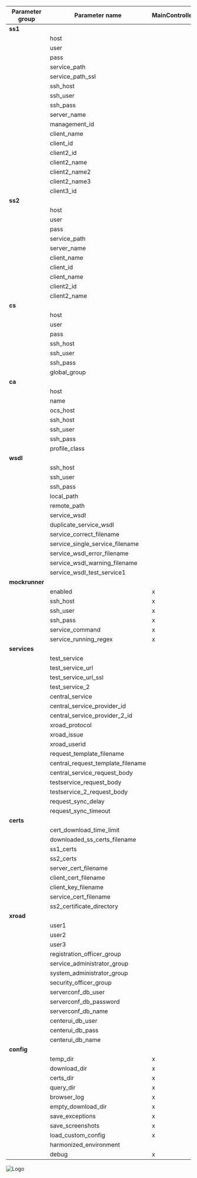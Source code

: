 | Parameter group | Parameter name | MainController | 2.1.3 | 2.1.8 | 2.1.9 | 2.2.1 | 2.2.2 | 2.2.5 | 2.2.6 | 2.2.7 | 2.2.8 | 2.2.9 | 2.9.1 | 2.10.1 | 2.11.1 | 2.11.2 |
| --- | --- | --- | --- | --- | --- | --- | --- | --- | --- | --- | --- | --- | --- | --- | --- | --- |
| **ss1** |   |   |   |   |   |   |   |   |   |   |   |   |   |   |   |   |
|   | host |   | x |   | x | x |   |   |   | x |   |   |   | x | x |   |
|   | user |   | x |   | x | x |   |   |   | x |   |   |   |   | x |   |
|   | pass |   | x |   | x | x |   |   |   | x |   |   |   |   | x |   |
|   | service\_path |   |   |   |   |   |   | x | x | x | x |   |   |   |   |   |
|   | service\_path\_ssl |   |   |   |   |   |   |   |   | x |   |   |   |   |   |   |
|   | ssh\_host |   |   |   |   |   |   |   |   |   |   |   |   | x |   | x |
|   | ssh\_user |   |   |   |   |   |   |   |   |   |   |   |   | x |   | x |
|   | ssh\_pass |   |   |   |   |   |   |   |   |   |   |   |   | x |   | x |
|   | server\_name |   |   |   |   | x |   |   |   |   |   |   |   |   | x |   |
|   | management\_id |   |   |   |   | x |   |   |   |   |   |   |   |   |   |   |
|   | client\_name |   |   |   |   | x |   |   |   |   |   |   |   |   |   |   |
|   | client\_id |   |   | x |   | x | x | x | x | x | x |   |   |   |   |   |
|   | client2\_id |   |   |   |   |   |   |   |   |   |   |   | x |   | x | x |
|   | client2\_name |   |   |   |   |   |   |   |   |   |   |   | x |   | x | x |
|   | client2\_name2 |   |   |   |   |   |   |   |   |   |   |   |   |   | x |   |
|   | client2\_name3 |   |   |   |   |   |   |   |   |   |   |   | x |   |   |   |
|   | client3\_id |   |   |   |   |   |   |   |   |   |   |   |   | x |   |   |
| **ss2** |   |   |   |   |   |   |   |   |   |   |   |   |   |   |   |   |
|   | host |   |   | x |   | x | x | x | x | x | x | x |   |   |   |   |
|   | user |   |   | x |   | x | x | x | x | x | x | x |   |   |   |   |
|   | pass |   |   | x |   | x | x | x | x | x | x | x |   |   |   |   |
|   | service\_path |   |   |   |   |   |   |   |   |   |   | x |   |   |   |   |
|   | server\_name |   |   |   |   | x |   |   |   |   |   |   |   |   |   |   |
|   | client\_name |   |   |   |   | x |   |   |   |   |   |   |   |   |   |   |
|   | client\_id |   |   | x |   | x | x | x | x | x |   | x |   |   |   |   |
|   | client\_name |   |   |   |   | x |   |   |   |   |   |   |   |   |   |   |
|   | client2\_id |   |   |   |   | x |   |   |   |   |   | x |   |   |   |   |
|   | client2\_name |   |   |   |   | x |   |   |   |   |   |   |   |   |   |   |
| **cs** |   |   |   |   |   |   |   |   |   |   |   |   |   |   |   |   |
|   | host |   | x |   |   | x |   |   |   |   | x |   | x |   | x | x |
|   | user |   | x |   |   | x |   |   |   |   | x |   |   |   | x | x |
|   | pass |   | x |   |   | x |   |   |   |   | x |   |   |   | x | x |
|   | ssh\_host |   |   |   |   |   |   |   |   |   |   |   | x |   | x |   |
|   | ssh\_user |   |   |   |   |   |   |   |   |   |   |   | x |   | x |   |
|   | ssh\_pass |   |   |   |   |   |   |   |   |   |   |   | x |   | x |   |
|   | global\_group |   |   |   |   |   |   |   |   |   |   |   |   |   | x |   |
| **ca** |   |   |   |   |   |   |   |   |   |   |   |   |   |   |   |   |
|   | host |   | x |   |   |   |   |   |   |   |   |   |   |   |   |   |
|   | name |   | x |   |   |   |   |   |   |   |   |   |   |   |   |   |
|   | ocs\_host |   | x |   |   |   |   |   |   |   |   |   |   |   |   |   |
|   | ssh\_host |   | x |   |   |   |   |   |   |   |   |   |   |   |   |   |
|   | ssh\_user |   | x |   |   |   |   |   |   |   |   |   |   |   |   |   |
|   | ssh\_pass |   | x |   |   |   |   |   |   |   |   |   |   |   |   |   |
|   | profile\_class |   | x |   |   |   |   |   |   |   |   |   |   |   |   |   |
| **wsdl** |   |   |   |   |   |   |   |   |   |   |   |   |   |   |   |   |
|   | ssh\_host |   |   |   |   |   |   | x |   |   |   |   |   |   |   |   |
|   | ssh\_user |   |   |   |   |   |   | x |   |   |   |   |   |   |   |   |
|   | ssh\_pass |   |   |   |   |   |   | x |   |   |   |   |   |   |   |   |
|   | local\_path |   |   |   |   |   |   | x |   |   |   |   |   |   |   |   |
|   | remote\_path |   |   | x |   |   | x | x | x | x | x | x |   |   |   | x |
|   | service\_wsdl |   |   | x |   |   | x | x | x | x | x | x |   |   |   | x |
|   | duplicate\_service\_wsdl |   |   |   |   |   | x |   |   |   |   |   |   |   |   |   |
|   | service\_correct\_filename |   |   |   |   |   |   | x |   |   |   |   |   |   |   |   |
|   | service\_single\_service\_filename |   |   |   |   |   |   | x |   |   |   |   |   |   |   |   |
|   | service\_wsdl\_error\_filename |   |   |   |   |   |   | x |   |   |   |   |   |   |   |   |
|   | service\_wsdl\_warning\_filename |   |   |   |   |   |   | x |   |   |   |   |   |   |   |   |
|   | service\_wsdl\_test\_service1 |   |   |   |   |   |   | x |   |   |   |   |   |   |   |   |
| **mockrunner** |   |   |   |   |   |   |   |   |   |   |   |   |   |   |   |   |
|   | enabled | x |   |   |   |   |   |   |   |   |   |   |   |   |   |   |
|   | ssh\_host | x |   |   |   |   |   |   |   |   |   |   |   |   |   |   |
|   | ssh\_user | x |   |   |   |   |   |   |   |   |   |   |   |   |   |   |
|   | ssh\_pass | x |   |   |   |   |   |   |   |   |   |   |   |   |   |   |
|   | service\_command | x |   |   |   |   |   |   |   |   |   |   |   |   |   |   |
|   | service\_running\_regex | x |   |   |   |   |   |   |   |   |   |   |   |   |   |   |
| **services** |   |   |   |   |   |   |   |   |   |   |   |   |   |   |   |   |
|   | test\_service |   |   | x |   |   | x | x |   | x | x | x |   |   |   |   |
|   | test\_service\_url |   |   |   |   |   |   |   |   | x |   |   |   |   |   |   |
|   | test\_service\_url\_ssl |   |   |   |   |   |   |   |   | x |   |   |   |   |   |   |
|   | test\_service\_2 |   |   |   |   |   | x | x | x |   |   |   |   |   |   |   |
|   | central\_service |   |   |   |   |   |   |   |   |   | x |   |   |   |   |   |
|   | central\_service\_provider\_id |   |   |   |   |   |   |   |   |   | x |   |   |   |   |   |
|   | central\_service\_provider\_2\_id |   |   |   |   |   |   |   |   |   | x |   |   |   |   |   |
|   | xroad\_protocol |   |   |   |   |   |   | x | x | x | x | x |   |   |   |   |
|   | xroad\_issue |   |   |   |   |   |   | x | x | x | x | x |   |   |   |   |
|   | xroad\_userid |   |   |   |   |   |   | x | x | x | x | x |   |   |   |   |
|   | request\_template\_filename |   |   |   |   |   |   | x | x | x | x | x |   |   |   |   |
|   | central\_request\_template\_filename |   |   |   |   |   |   |   |   |   | x |   |   |   |   |   |
|   | central\_service\_request\_body |   |   |   |   |   |   |   |   |   | x |   |   |   |   |   |
|   | testservice\_request\_body |   |   |   |   |   |   | x |   | x |   |   |   |   |   |   |
|   | testservice\_2\_request\_body |   |   |   |   |   |   | x | x |   | x | x |   |   |   |   |
|   | request\_sync\_delay |   |   |   |   |   |   |   |   | x | x |   |   |   |   |   |
|   | request\_sync\_timeout |   |   |   |   |   |   |   |   | x | x |   |   |   |   |   |
| **certs** |   |   |   |   |   |   |   |   |   |   |   |   |   |   |   |   |
|   | cert\_download\_time\_limit |   |   |   |   |   |   |   |   | x |   |   |   |   |   |   |
|   | downloaded\_ss\_certs\_filename |   |   |   |   |   |   |   |   | x |   |   |   |   |   |   |
|   | ss1\_certs |   |   |   |   |   |   |   |   | x |   |   |   |   |   |   |
|   | ss2\_certs |   |   |   |   |   |   |   |   | x |   |   |   |   |   |   |
|   | server\_cert\_filename |   |   |   |   |   |   |   |   | x |   |   |   |   |   |   |
|   | client\_cert\_filename |   |   |   |   |   |   |   |   | x |   |   |   |   |   |   |
|   | client\_key\_filename |   |   |   |   |   |   |   |   | x |   |   |   |   |   |   |
|   | service\_cert\_filename |   |   |   |   |   |   |   |   | x |   |   |   |   |   |   |
|   | ss2\_certificate\_directory |   |   |   |   |   |   |   |   | x |   |   |   |   |   |   |
| **xroad** |   |   |   |   |   |   |   |   |   |   |   |   |   |   |   |   |
|   | user1 |   |   |   |   |   |   |   |   |   |   |   | x | x | x | x |
|   | user2 |   |   |   |   |   |   |   |   |   |   |   | x | x | x | x |
|   | user3 |   |   |   |   |   |   |   |   |   |   |   | x | x | x | x |
|   | registration\_officer\_group |   |   |   |   |   |   |   |   |   |   |   | x | x | x | x |
|   | service\_administrator\_group |   |   |   |   |   |   |   |   |   |   |   |   |   |   | x |
|   | system\_administrator\_group |   |   |   |   |   |   |   |   |   |   |   |   |   | x |   |
|   | security\_officer\_group |   |   |   |   |   |   |   |   |   |   |   |   |   | x |   |
|   | serverconf\_db\_user |   |   |   |   |   |   |   |   |   |   |   |   | x |   |   |
|   | serverconf\_db\_password |   |   |   |   |   |   |   |   |   |   |   |   | x |   |   |
|   | serverconf\_db\_name |   |   |   |   |   |   |   |   |   |   |   |   | x |   |   |
|   | centerui\_db\_user |   |   |   |   |   |   |   |   |   |   |   | x |   |   |   |
|   | centerui\_db\_pass |   |   |   |   |   |   |   |   |   |   |   | x |   |   |   |
|   | centerui\_db\_name |   |   |   |   |   |   |   |   |   |   |   | x |   |   |   |
| **config** |   |   |   |   |   |   |   |   |   |   |   |   |   |   |   |   |
|   | temp\_dir | x |   |   |   |   |   |   |   |   |   |   |   |   |   |   |
|   | download\_dir | x |   |   |   |   |   |   |   |   |   |   |   |   |   |   |
|   | certs\_dir | x |   |   |   |   |   |   |   |   |   |   |   |   |   |   |
|   | query\_dir | x |   |   |   |   |   |   |   |   |   |   |   |   |   |   |
|   | browser\_log | x |   |   |   |   |   |   |   |   |   |   |   |   |   |   |
|   | empty\_download\_dir | x |   |   |   |   |   |   |   |   |   |   |   |   |   |   |
|   | save\_exceptions | x |   |   |   |   |   |   |   |   |   |   |   |   |   |   |
|   | save\_screenshots | x |   |   |   |   |   |   |   |   |   |   |   |   |   |   |
|   | load\_custom\_config | x |   |   |   |   |   |   |   |   |   |   |   |   |   |   |
|   | harmonized\_environment |  | x |   |   |   |   |   |   |   |   |   |   |   |   |   |
|   | debug | x |   |   |   |   |   |   |   |   |   |   |   |   |   |   |

![Logo](https://raw.githubusercontent.com/ria-ee/X-Road/develop/doc/Manuals/img/eu_regional_development_fund_horizontal_div_15.png "EU logo")